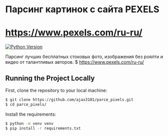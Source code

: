# Парсинг картинок с сайта PEXELS
# https://www.pexels.com/ru-ru/
[![Python Version](https://img.shields.io/badge/python-3.11-brightgreen.svg)](https://python.org)

Парсинг лучших бесплатных стоковых фото, изображения без роялти и видео от талантливых авторов.
$ https://www.pexels.com/ru-ru/

## Running the Project Locally

First, clone the repository to your local machine:
```bash
$ git clone https://github.com/ajax3101/parce_pixels.git
$ cd parce_pixels/
```
Install the requirements:
```bash
$ python -m venv venv 
$ pip install -r requirements.txt
